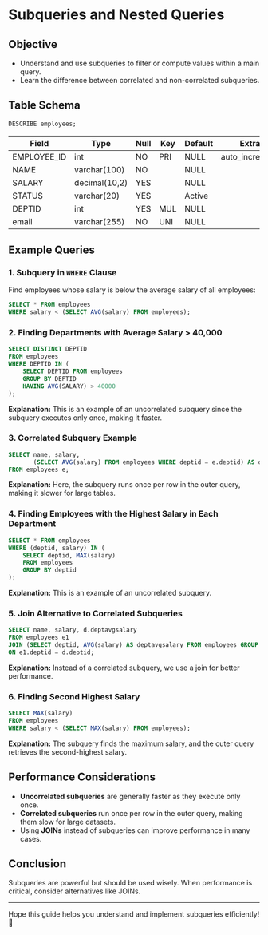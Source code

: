 


# Subqueries and Nested Queries

## Objective
- Understand and use subqueries to filter or compute values within a main query.
- Learn the difference between correlated and non-correlated subqueries.

## Table Schema

```sql
DESCRIBE employees;
```

| Field       | Type          | Null | Key | Default | Extra          |
|------------|--------------|------|-----|---------|----------------|
| EMPLOYEE_ID | int           | NO   | PRI | NULL    | auto_increment |
| NAME        | varchar(100)  | NO   |     | NULL    |                |
| SALARY      | decimal(10,2) | YES  |     | NULL    |                |
| STATUS      | varchar(20)   | YES  |     | Active  |                |
| DEPTID      | int           | YES  | MUL | NULL    |                |
| email       | varchar(255)  | NO   | UNI | NULL    |                |

## Example Queries

### 1. Subquery in `WHERE` Clause

Find employees whose salary is below the average salary of all employees:

```sql
SELECT * FROM employees 
WHERE salary < (SELECT AVG(salary) FROM employees);
```

### 2. Finding Departments with Average Salary > 40,000

```sql
SELECT DISTINCT DEPTID
FROM employees
WHERE DEPTID IN (
    SELECT DEPTID FROM employees 
    GROUP BY DEPTID
    HAVING AVG(SALARY) > 40000
);
```

**Explanation:** This is an example of an uncorrelated subquery since the subquery executes only once, making it faster.

### 3. Correlated Subquery Example

```sql
SELECT name, salary,
       (SELECT AVG(salary) FROM employees WHERE deptid = e.deptid) AS deptavgsalary
FROM employees e;
```

**Explanation:** Here, the subquery runs once per row in the outer query, making it slower for large tables.

### 4. Finding Employees with the Highest Salary in Each Department

```sql
SELECT * FROM employees 
WHERE (deptid, salary) IN (
    SELECT deptid, MAX(salary) 
    FROM employees 
    GROUP BY deptid
);
```

**Explanation:** This is an example of an uncorrelated subquery.

### 5. Join Alternative to Correlated Subqueries

```sql
SELECT name, salary, d.deptavgsalary
FROM employees e1
JOIN (SELECT deptid, AVG(salary) AS deptavgsalary FROM employees GROUP BY deptid) d
ON e1.deptid = d.deptid;
```

**Explanation:** Instead of a correlated subquery, we use a join for better performance.

### 6. Finding Second Highest Salary

```sql
SELECT MAX(salary) 
FROM employees 
WHERE salary < (SELECT MAX(salary) FROM employees);
```

**Explanation:** The subquery finds the maximum salary, and the outer query retrieves the second-highest salary.

## Performance Considerations
- **Uncorrelated subqueries** are generally faster as they execute only once.
- **Correlated subqueries** run once per row in the outer query, making them slow for large datasets.
- Using **JOINs** instead of subqueries can improve performance in many cases.

## Conclusion
Subqueries are powerful but should be used wisely. When performance is critical, consider alternatives like JOINs.

---

Hope this guide helps you understand and implement subqueries efficiently! 🚀


